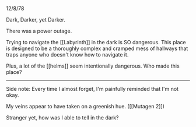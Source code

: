 12/8/78

Dark, Darker, yet Darker.

There was a power outage.

Trying to navigate the [[Labyrinth]] in the dark is SO dangerous. This place is designed to be a thoroughly complex and cramped mess of hallways that traps anyone who doesn't know how to navigate it.

Plus, a lot of the [[helms]] seem intentionally dangerous. Who made this place?

- - - 
Side note: Every time I almost forget, I'm painfully reminded that I'm not okay.

My veins appear to have taken on a greenish hue. ([[Mutagen 2]])

Stranger yet, how was I able to tell in the dark?